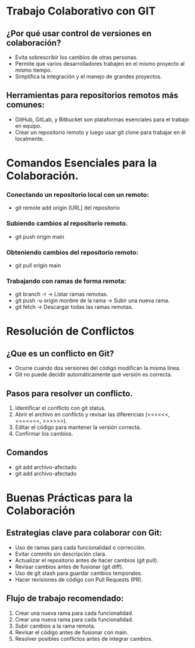 # Trabajo Colaborativo con GIT

## ¿Por qué usar control de versiones en colaboración?

- Evita sobrescribir los cambios de otras personas.
- Permite que varios desarrolladores trabajen en el mismo proyecto al mismo tiempo.
- Simplifica la integración y el manejo de grandes proyectos.

## Herramientas para repositorios remotos más comunes:

- GitHub, GitLab, y Bitbucket son plataformas esenciales para el trabajo en equipo.
- Crear un repositorio remoto y luego usar git clone para trabajar en él localmente.

# Comandos Esenciales para la Colaboración.

### Conectando un repositorio local con un remoto:

- git remote add origin [URL] del repositorio

### Subiendo cambios al repositorio remoto.

- git push origin main

### Obteniendo cambios del repositorio remoto:

- git pull origin  main

### Trabajando con ramas de forma remota:

- git branch -r → Listar ramas remotas.
- git push -u origin monbre de la rama → Subir una nueva rama.
- git fetch → Descargar todas las ramas remotas.

# Resolución de Conflictos

## ¿Que es un conflicto en Git?

- Ocurre cuando dos versiones del código modifican la misma línea.
- Git no puede decidir automáticamente qué versión es correcta.

## Pasos para resolver un conflicto.

1. Identificar el conflicto con git status.
2. Abrir el archivo en conflicto y revisar las diferencias (<<<<<<, =======, >>>>>>).
3. Editar el código para mantener la versión correcta.
4. Confirmar los cambios.

## Comandos 

- git add archivo-afectado
- git add archivo-afectado

# Buenas Prácticas para la Colaboración

## Estrategias clave para colaborar con Git:

- Uso de ramas para cada funcionalidad o corrección.
- Evitar commits sin descripción clara.
- Actualizar el repositorio antes de hacer cambios (git pull).
- Revisar cambios antes de fusionar (git diff).
- Uso de git stash para guardar cambios temporales.
- Hacer revisiones de código con Pull Requests (PR).

## Flujo de trabajo recomendado:

1. Crear una nueva rama para cada funcionalidad.
2. Crear una nueva rama para cada funcionalidad.
3. Subir cambios a la rama remota.
4. Revisar el código antes de fusionar con main.
5. Resolver posibles conflictos antes de integrar cambios.